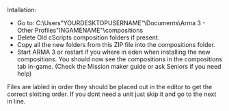 Intallation:
- Go to: C:\Users\"YOURDESKTOPUSERNAME"\Documents\Arma 3 - Other Profiles\"INGAMENAME"\compositions
- Delete Old cScripts composition folders if present.
- Copy all the new folders from this ZIP file into the compositions folder.
- Start ARMA 3 or restart if you where in eden when installing the new compositions. You should now see the compositions in the compositions tab in-game. (Check the Mission maker guide or ask Seniors if you need help)

Files are labled in order they should be placed out in the editor to get the correct slotting order. If you dont need a unit just skip it and go to the next in line.